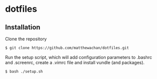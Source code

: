 # dotfiles

## Installation

Clone the repository

```bash
$ git clone https://github.com/matthewachan/dotfiles.git
```

Run the setup script, which will add configuration parameters to .bashrc and .screenrc, create a .vimrc file and install vundle (and packages).
```bash
$ bash ./setup.sh
```
